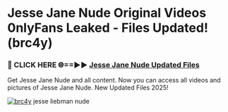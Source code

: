 # Jesse Jane Nude Original Videos 0nlyFans Leaked - Files Updated! (brc4y)

<h3>🔴 CLICK HERE 🌐==►► <a href="https://tinyurl.com/4mcuefdz" rel="nofollow">Jesse Jane Nude Updated Files</a></h3>

Get Jesse Jane Nude and all content. Now you can access all videos and pictures of Jesse Jane Nude. New Updated Files 2025!

[![brc4y](https://i.imgur.com/StAQSOY.gif)](https://tinyurl.com/4mcuefdz)
jesse liebman nude